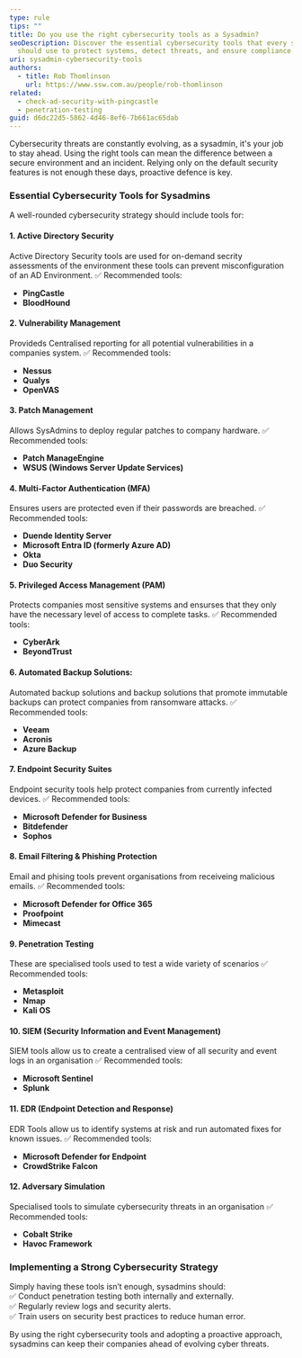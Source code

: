 ```yaml
---
type: rule
tips: ""
title: Do you use the right cybersecurity tools as a Sysadmin?
seoDescription: Discover the essential cybersecurity tools that every sysadmin
  should use to protect systems, detect threats, and ensure compliance.
uri: sysadmin-cybersecurity-tools
authors:
  - title: Rob Thomlinson
    url: https://www.ssw.com.au/people/rob-thomlinson
related:
  - check-ad-security-with-pingcastle
  - penetration-testing
guid: d6dc22d5-5862-4d46-8ef6-7b661ac65dab
---
```

Cybersecurity threats are constantly evolving, as a sysadmin, it's your job to stay ahead. Using the right tools can mean the difference between a secure environment and an incident. Relying only on the default security features is not enough these days, proactive defence is key.

<!--endintro-->

### Essential Cybersecurity Tools for Sysadmins

A well-rounded cybersecurity strategy should include tools for:  


#### 1. **Active Directory Security**
Active Directory Security tools are used for on-demand secrity assessments of the environment these tools can prevent misconfiguration of an AD Environment.
✅ Recommended tools:
- **PingCastle**
- **BloodHound**

#### 2. **Vulnerability Management**
Provideds Centralised reporting for all potential vulnerabilities in a companies system.
✅ Recommended tools:
- **Nessus**
- **Qualys**
- **OpenVAS**  

#### 3. **Patch Management**
Allows SysAdmins to deploy regular patches to company hardware.
✅ Recommended tools:
- **Patch ManageEngine**
- **WSUS (Windows Server Update Services)**

#### 4. **Multi-Factor Authentication (MFA)**
Ensures users are protected even if their passwords are breached.
✅ Recommended tools:
- **Duende Identity Server**
- **Microsoft Entra ID (formerly Azure AD)**
- **Okta**
- **Duo Security**

#### 5. **Privileged Access Management (PAM)**
Protects companies most sensitive systems and ensurses that they only have the necessary level of access to complete tasks.
✅ Recommended tools:
- **CyberArk**
- **BeyondTrust**
  
#### 6. **Automated Backup Solutions**:
Automated backup solutions and backup solutions that promote immutable backups can protect companies from ransomware attacks.
✅ Recommended tools:
- **Veeam**
- **Acronis**
- **Azure Backup**

#### 7. **Endpoint Security Suites**
Endpoint security tools help protect companies from currently infected devices.
✅ Recommended tools:
- **Microsoft Defender for Business**
- **Bitdefender**
- **Sophos**

#### 8. **Email Filtering & Phishing Protection**
Email and phising tools prevent organisations from receiveing malicious emails.
✅ Recommended tools:
- **Microsoft Defender for Office 365**
- **Proofpoint**
- **Mimecast**

#### 9. **Penetration Testing**
These are specialised tools used to test a wide variety of scenarios
✅ Recommended tools:
- **Metasploit**
- **Nmap**
- **Kali OS**

#### 10. **SIEM (Security Information and Event Management)**
SIEM tools allow us to create a centralised view of all security and event logs in an organisation
✅ Recommended tools:
- **Microsoft Sentinel**
- **Splunk**

#### 11. **EDR (Endpoint Detection and Response)**
EDR Tools allow us to identify systems at risk and run automated fixes for known issues.
✅ Recommended tools:
- **Microsoft Defender for Endpoint**
- **CrowdStrike Falcon**

#### 12. **Adversary Simulation**
Specialised tools to simulate cybersecurity threats in an organisation
✅ Recommended tools:
- **Cobalt Strike**
- **Havoc Framework**

### Implementing a Strong Cybersecurity Strategy

Simply having these tools isn’t enough, sysadmins should:\
✅ Conduct penetration testing both internally and externally.\
✅ Regularly review logs and security alerts.\
✅ Train users on security best practices to reduce human error.

By using the right cybersecurity tools and adopting a proactive approach, sysadmins can keep their companies ahead of evolving cyber threats.
